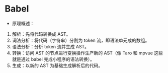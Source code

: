 # Babel

- 原理概述：

1. 解析：先将代码转换成 AST。
2. 词法分析：将代码（字符串）分割为 token 流，即语法单元成的数组。
3. 语法分析：分析 token 流并生成 AST。
4. 转换：访问 AST 的节点进行变换操作生产新的 AST（像 Taro 和 mpvue 这些就是通过 babel 完成小程序的语法转换）。
5. 生成：以新的 AST 为基础生成解析后的代码。
